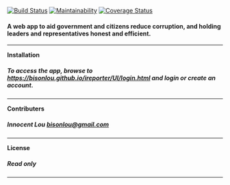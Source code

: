 
[![Build Status](https://travis-ci.org/bisonlou/ireporter.svg?branch=master)](https://travis-ci.org/bisonlou/ireporter) [![Maintainability](https://api.codeclimate.com/v1/badges/9d3f3eadf80b3a89bcfe/maintainability)](https://codeclimate.com/github/bisonlou/ireporter/maintainability) [![Coverage Status](https://coveralls.io/repos/github/bisonlou/ireporter/badge.svg?branch=master)](https://coveralls.io/github/bisonlou/ireporter?branch=master)

#### A web app to aid government and citizens reduce corruption, and holding leaders and representatives honest and efficient.

-----
**Installation**
##### To access the app, browse to https://bisonlou.github.io/ireporter/UI/login.html and login  or create an account.
---

**Contributers**
##### Innocent Lou <bisonlou@gmail.com>
---

**License**
##### Read only
---
